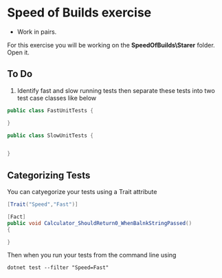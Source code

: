 # Speed of Builds exercise

* Work in pairs.

For this exercise you will be working on the **SpeedOfBuilds\Starer** folder. Open it.

## To Do

1. Identify fast and slow running tests then separate these tests into two test case classes like below

```csharp
public class FastUnitTests {

}

public class SlowUnitTests {


}
```

## Categorizing Tests

You can catyegorize your tests using a Trait attribute

```csharp
[Trait("Speed","Fast")]

[Fact]
public void Calculator_ShouldReturn0_WhenBalnkStringPassed()
{

}
```

Then when you run your tests from the command line using

`dotnet test --filter "Speed=Fast"`

